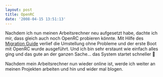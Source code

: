 ```yaml
---
layout: post
title: OpenRC
date: '2008-04-15 13:51:13'
---
```



Nachdem ich nun meinen Arbeitsrechner neu aufgesetzt habe, dachte ich mir, dass gleich auch noch OpenRC probieren könnte. Mit Hilfe des [Migration Guide](http://www.gentoo.org/doc/en/openrc-migration.xml) verlief die Umstellung ohne Probleme und der erste Boot mit OpenRC wurde ausgeführt. Und ich bin sehr erstaunt wie einfach alles ging und das gute an der ganzen Sache… das System startet schneller 🙂

Nachdem mein Arbeitsrechner nun wieder online ist, werde ich weiter an meinen Projekten arbeiten und hin und wider mal blogen.
